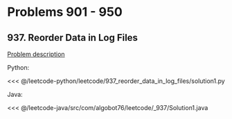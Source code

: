 # Problems 901 - 950

## 937. Reorder Data in Log Files

[Problem description](https://leetcode.com/problems/reorder-data-in-log-files/)

Python:

<<< @/leetcode-python/leetcode/937_reorder_data_in_log_files/solution1.py

Java:

<<< @/leetcode-java/src/com/algobot76/leetcode/_937/Solution1.java
